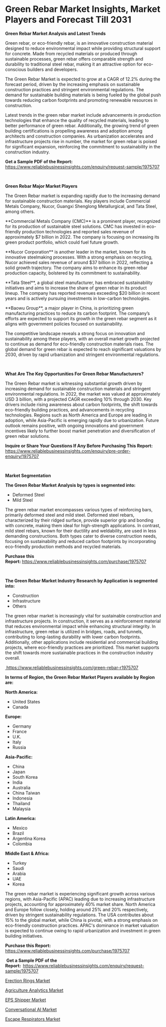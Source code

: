 <p><h1>Green Rebar Market Insights, Market Players and Forecast Till 2031</h1></p><p><strong>Green Rebar Market Analysis and Latest Trends</strong></p>
<p><p>Green rebar, or eco-friendly rebar, is an innovative construction material designed to reduce environmental impact while providing structural support for concrete. Made from recycled materials or produced through sustainable processes, green rebar offers comparable strength and durability to traditional steel rebar, making it an attractive option for eco-conscious builders and developers.</p><p>The Green Rebar Market is expected to grow at a CAGR of 12.2% during the forecast period, driven by the increasing emphasis on sustainable construction practices and stringent environmental regulations. The demand for sustainable building materials is being fueled by the global push towards reducing carbon footprints and promoting renewable resources in construction.</p><p>Latest trends in the green rebar market include advancements in production technologies that enhance the quality of recycled materials, leading to better performance of green rebar. Additionally, the growing trend of green building certifications is propelling awareness and adoption among architects and construction companies. As urbanization accelerates and infrastructure projects rise in number, the market for green rebar is poised for significant expansion, reinforcing the commitment to sustainability in the construction industry.</p></p>
<p><strong>Get a Sample PDF of the Report:&nbsp;</strong> <a href="https://www.reliablebusinessinsights.com/enquiry/request-sample/1975707?utm_campaign=1119&utm_medium=2&utm_source=Github&utm_content=ia&utm_term=14112024&utm_id=green-rebar">https://www.reliablebusinessinsights.com/enquiry/request-sample/1975707</a></p>
<p>&nbsp;</p>
<p><strong>Green Rebar Major Market Players</strong></p>
<p><p>The Green Rebar market is expanding rapidly due to the increasing demand for sustainable construction materials. Key players include Commercial Metals Company, Nucor, Guangxi Shenglong Metallurgical, and Tata Steel, among others. </p><p>**Commercial Metals Company (CMC)** is a prominent player, recognized for its production of sustainable steel solutions. CMC has invested in eco-friendly production technologies and reported sales revenue of approximately $7 billion in 2022. The company is focusing on increasing its green product portfolio, which could fuel future growth.</p><p>**Nucor Corporation** is another leader in the market, known for its innovative steelmaking processes. With a strong emphasis on recycling, Nucor achieved sales revenue of around $37 billion in 2022, reflecting a solid growth trajectory. The company aims to enhance its green rebar production capacity, bolstered by its commitment to sustainability.</p><p>**Tata Steel**, a global steel manufacturer, has embraced sustainability initiatives and aims to increase the share of green rebar in its product lineup. The company has reported revenues exceeding $20 billion in recent years and is actively pursuing investments in low-carbon technologies.</p><p>**Baowu Group**, a major player in China, is prioritizing green manufacturing practices to reduce its carbon footprint. The company’s efforts are expected to support its growth in the green rebar segment as it aligns with government policies focused on sustainability.</p><p>The competitive landscape reveals a strong focus on innovation and sustainability among these players, with an overall market growth projected to continue as demand for eco-friendly construction materials rises. The global demand for green rebar is expected to reach significant valuations by 2030, driven by rapid urbanization and stringent environmental regulations.</p></p>
<p>&nbsp;</p>
<p><strong>What Are The Key Opportunities For Green Rebar Manufacturers?</strong></p>
<p><p>The Green Rebar market is witnessing substantial growth driven by increasing demand for sustainable construction materials and stringent environmental regulations. In 2022, the market was valued at approximately USD 3 billion, with a projected CAGR exceeding 10% through 2030. Key drivers include rising awareness about carbon footprints, the shift towards eco-friendly building practices, and advancements in recycling technologies. Regions such as North America and Europe are leading in adoption, while Asia-Pacific is emerging rapidly due to urbanization. Future outlook remains positive, with ongoing innovations and government incentives likely to further boost market penetration and diversification of green rebar solutions.</p></p>
<p><strong>Inquire or Share Your Questions If Any Before Purchasing This Report:</strong> <a href="https://www.reliablebusinessinsights.com/enquiry/pre-order-enquiry/1975707?utm_campaign=1119&utm_medium=2&utm_source=Github&utm_content=ia&utm_term=14112024&utm_id=green-rebar">https://www.reliablebusinessinsights.com/enquiry/pre-order-enquiry/1975707</a></p>
<p>&nbsp;</p>
<p><strong>Market Segmentation</strong></p>
<p><strong>The Green Rebar Market Analysis by types is segmented into:</strong></p>
<p><ul><li>Deformed Steel</li><li>Mild Steel</li></ul></p>
<p><p>The green rebar market encompasses various types of reinforcing bars, primarily deformed steel and mild steel. Deformed steel rebars, characterized by their ridged surface, provide superior grip and bonding with concrete, making them ideal for high-strength applications. In contrast, mild steel rebars, known for their ductility and weldability, are used in less demanding constructions. Both types cater to diverse construction needs, focusing on sustainability and reduced carbon footprints by incorporating eco-friendly production methods and recycled materials.</p></p>
<p><strong>Purchase this Report:&nbsp;</strong><a href="https://www.reliablebusinessinsights.com/purchase/1975707?utm_campaign=1119&utm_medium=2&utm_source=Github&utm_content=ia&utm_term=14112024&utm_id=green-rebar">https://www.reliablebusinessinsights.com/purchase/1975707</a></p>
<p>&nbsp;</p>
<p><strong>The Green Rebar Market Industry Research by Application is segmented into:</strong></p>
<p><ul><li>Construction</li><li>Infrastructure</li><li>Others</li></ul></p>
<p><p>The green rebar market is increasingly vital for sustainable construction and infrastructure projects. In construction, it serves as a reinforcement material that reduces environmental impact while enhancing structural integrity. In infrastructure, green rebar is utilized in bridges, roads, and tunnels, contributing to long-lasting durability with lower carbon footprints. Additionally, other applications include residential and commercial building projects, where eco-friendly practices are prioritized. This market supports the shift towards more sustainable practices in the construction industry overall.</p></p>
<p><a href="https://www.reliablebusinessinsights.com/green-rebar-r1975707?utm_campaign=1119&utm_medium=2&utm_source=Github&utm_content=ia&utm_term=14112024&utm_id=green-rebar">&nbsp;https://www.reliablebusinessinsights.com/green-rebar-r1975707</a></p>
<p><strong>In terms of Region, the Green Rebar Market Players available by Region are:</strong></p>
<p>
    <p> <strong> North America: </strong>
        <ul>
            <li>United States</li>
            <li>Canada</li>
        </ul>
        </p> 
    <p> <strong> Europe: </strong>
        <ul>
            <li>Germany</li>
            <li>France</li>
            <li>U.K.</li>
            <li>Italy</li>
            <li>Russia</li>
        </ul>
        </p> 
    <p> <strong> Asia-Pacific: </strong>
        <ul>
            <li>China</li>
            <li>Japan</li>
            <li>South Korea</li>
            <li>India</li>
            <li>Australia</li>
            <li>China Taiwan</li>
            <li>Indonesia</li>
            <li>Thailand</li>
            <li>Malaysia</li>
        </ul>
        </p> 
    <p> <strong> Latin America: </strong>
        <ul>
            <li>Mexico</li>
            <li>Brazil</li>
            <li>Argentina Korea</li>
            <li>Colombia</li>
        </ul>
        </p> 
    <p> <strong> Middle East & Africa: </strong>
        <ul>
            <li>Turkey</li>
            <li>Saudi</li>
            <li>Arabia</li>
            <li>UAE</li>
            <li>Korea</li>
        </ul>
    </p>
    </p>
<p><p>The green rebar market is experiencing significant growth across various regions, with Asia-Pacific (APAC) leading due to increasing infrastructure projects, accounting for approximately 40% market share. North America and Europe follow closely, holding around 25% and 20% respectively, driven by stringent sustainability regulations. The USA contributes about 15% to the global market, while China is pivotal, with a strong emphasis on eco-friendly construction practices. APAC's dominance in market valuation is expected to continue owing to rapid urbanization and investment in green building initiatives.</p></p>
<p><strong>Purchase this Report: </strong><a href="https://www.reliablebusinessinsights.com/purchase/1975707?utm_campaign=1119&utm_medium=2&utm_source=Github&utm_content=ia&utm_term=14112024&utm_id=green-rebar">https://www.reliablebusinessinsights.com/purchase/1975707</a></p>
<p>&nbsp;<strong>Get a Sample PDF of the Report:&nbsp;&nbsp;</strong><a href="https://www.reliablebusinessinsights.com/enquiry/request-sample/1975707?utm_campaign=1119&utm_medium=2&utm_source=Github&utm_content=ia&utm_term=14112024&utm_id=green-rebar">https://www.reliablebusinessinsights.com/enquiry/request-sample/1975707</a></p>
<p><strong></strong></p>
<p><p><a href="https://www.linkedin.com/pulse/comprehensive-erection-rings-market-report-segmentation-type-tak4c?utm_campaign=1119&utm_medium=2&utm_source=Github&utm_content=ia&utm_term=14112024&utm_id=green-rebar">Erection Rings Market</a></p><p><a href="https://issuu.com/reportprime-2/docs/agriculture-analytics-market-size-2_f82d9efcdeb504?utm_campaign=1119&utm_medium=2&utm_source=Github&utm_content=ia&utm_term=14112024&utm_id=green-rebar">Agriculture Analytics Market</a></p><p><a href="https://www.linkedin.com/pulse/eps-shipper-market2024-2031-industry-insights-investment-nlaqc?utm_campaign=1119&utm_medium=2&utm_source=Github&utm_content=ia&utm_term=14112024&utm_id=green-rebar">EPS Shipper Market</a></p><p><a href="https://issuu.com/reportprime-2/docs/conversational-ai-market-size-2030._42170c695c2801?utm_campaign=1119&utm_medium=2&utm_source=Github&utm_content=ia&utm_term=14112024&utm_id=green-rebar">Conversational AI Market</a></p><p><a href="https://www.linkedin.com/pulse/escape-respirators-market-size-share-analysis-growth-trends-zv78c?utm_campaign=1119&utm_medium=2&utm_source=Github&utm_content=ia&utm_term=14112024&utm_id=green-rebar">Escape Respirators Market</a></p></p>